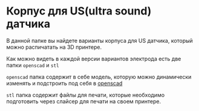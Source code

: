 # Корпус для US(ultra sound) датчика

В данной папке вы найдете варианты корпуса для US датчика, который можно распичатать на 3D принтере.

Как можно видеть в каждой версии вариантов электрода есть две папки `openscad` и `stl`

`openscad` папка содержит в себе модель, которую можно динамически изменять и подстроить под себя в [openscad](https://openscad.org/downloads.html)

`stl` папка содержит файлы для печати, которые необходимо подготовить через слайсер для печати на своем принтере.